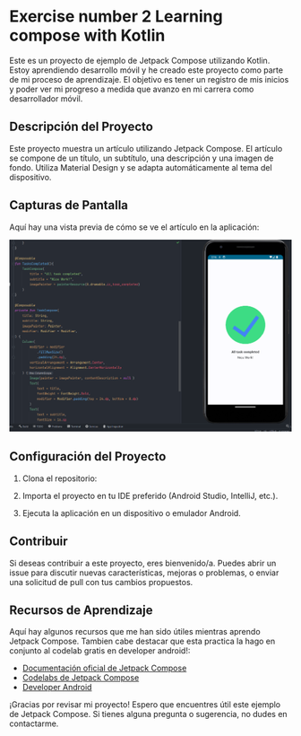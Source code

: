 #  Exercise number 2 Learning compose with Kotlin

Este es un proyecto de ejemplo de Jetpack Compose utilizando Kotlin. Estoy aprendiendo desarrollo móvil y he creado este proyecto como parte de mi proceso de aprendizaje. El objetivo es tener un registro de mis inicios y poder ver mi progreso a medida que avanzo en mi carrera como desarrollador móvil.

## Descripción del Proyecto

Este proyecto muestra un artículo utilizando Jetpack Compose. El artículo se compone de un título, un subtítulo, una descripción y una imagen de fondo. Utiliza Material Design y se adapta automáticamente al tema del dispositivo.

## Capturas de Pantalla

Aquí hay una vista previa de cómo se ve el artículo en la aplicación:

![Captura de Pantalla](captura.png)

## Configuración del Proyecto

1. Clona el repositorio:

2. Importa el proyecto en tu IDE preferido (Android Studio, IntelliJ, etc.).

3. Ejecuta la aplicación en un dispositivo o emulador Android.

## Contribuir

Si deseas contribuir a este proyecto, eres bienvenido/a. Puedes abrir un issue para discutir nuevas características, mejoras o problemas, o enviar una solicitud de pull con tus cambios propuestos.

## Recursos de Aprendizaje

Aquí hay algunos recursos que me han sido útiles mientras aprendo Jetpack Compose. Tambien cabe destacar que esta practica la hago en conjunto al codelab gratis en developer android!:

- [Documentación oficial de Jetpack Compose](https://developer.android.com/jetpack/compose)
- [Codelabs de Jetpack Compose](https://developer.android.com/courses/pathways/compose)
- [Developer Android](https://developer.android.com/?hl=es-419)

¡Gracias por revisar mi proyecto! Espero que encuentres útil este ejemplo de Jetpack Compose. Si tienes alguna pregunta o sugerencia, no dudes en contactarme.
